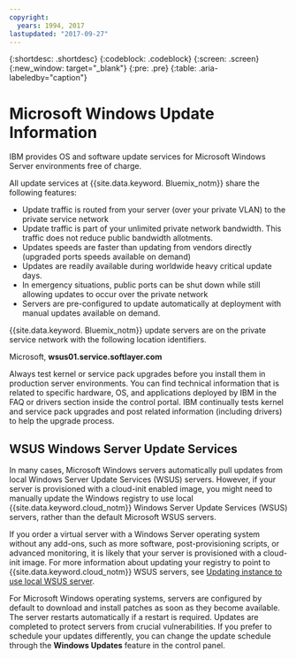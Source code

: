 ```yaml
---
copyright:
  years: 1994, 2017
lastupdated: "2017-09-27"
---
```


{:shortdesc: .shortdesc}
{:codeblock: .codeblock}
{:screen: .screen}
{:new_window: target="_blank"}
{:pre: .pre}
{:table: .aria-labeledby="caption"}

# Microsoft Windows Update Information
IBM provides OS and software update services for Microsoft Windows Server environments free of charge.

All update services at {{site.data.keyword. Bluemix_notm}} share the following features:
* Update traffic is routed from your server (over your private VLAN) to the private service network
* Update traffic is part of your unlimited private network bandwidth. This traffic does not reduce public bandwidth allotments.
* Updates speeds are faster than updating from vendors directly (upgraded ports speeds available on demand)
* Updates are readily available during worldwide heavy critical update days.
* In emergency situations, public ports can be shut down while still allowing updates to occur over the private network
* Servers are pre-configured to update automatically at deployment with manual updates available on demand.


{{site.data.keyword. Bluemix_notm}} update servers are on the private service network with the following location identifiers.

Microsoft, **wsus01.service.softlayer.com**

Always test kernel or service pack upgrades before you install them in production server environments. You can find technical information that is related to specific hardware, OS, and applications deployed by IBM in the FAQ or drivers section inside the control portal. IBM continually tests kernel and service pack upgrades and post related information (including drivers) to help the upgrade process.


## WSUS Windows Server Update Services

In many cases, Microsoft Windows servers automatically pull updates from local Windows Server Update Services (WSUS) servers. However, if your server is provisioned with a cloud-init enabled image, you might need to manually update the Windows registry to use local {{site.data.keyword.cloud_notm}} Windows Server Update Services (WSUS) servers, rather than the default Microsoft WSUS servers. 

If you order a virtual server with a Windows Server operating system without any add-ons, such as more software, post-provisioning scripts, or advanced monitoring, it is likely that your server is provisioned with a cloud-init image. For more information about updating your registry to point to {{site.data.keyword.cloud_notm}} WSUS servers, see [Updating instance to use local WSUS server](local-wsus.html).

For Microsoft Windows operating systems, servers are configured by default to download and install patches as soon as they become available. The server restarts automatically if a restart is required. Updates are completed to protect servers from crucial vulnerabilities. If you prefer to schedule your updates differently, you can change the update schedule through the **Windows Updates** feature in the control panel.
